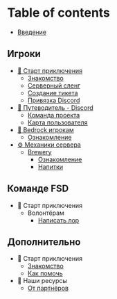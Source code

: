# Table of contents

- [Введение](README.md)

## Игроки <a href="#players" id="players"></a>

- [👋 Старт приключения](players/start/README.md)
  - [Знакомство](players/start/index.md)
  - [Серверный сленг](players/start/slang.md)
  - [Создание тикета](players/start/sozdanie-tiketa.md)
  - [Привязка Discord](players/start/mc_linking-ds.md)
- [🧭 Путеводитель - Discord](players/guideline/discord/README.md)
  - [Команда проекта](players/guideline/discord/team.md)
  - [Карта пользователя](players/guideline/discord/userCard.md)
- [📱 Bedrock игрокам](players/bedrock/README.md)
  - [Ознакомление](players/bedrock/index.md)
- [⚙ Механики сервера](players/mechanics/READMY.md)
  - [Brewery](players/mechanics/brewery/READMY.md)
    - [Ознакомление](players/mechanics/brewery/index.md)
    - [Напитки](players/mechanics/brewery/drinks.md)

## Команде FSD <a href="#for-team" id="for-team"></a>

- 👋 Старт приключения
  - Волонтёрам
    - [Написать лор](for-team/start/volunteers/write-lore.md)

## Дополнительно <a href="#additional" id="additional"></a>

- 👋 Старт приключения
  - [Знакомство](additional/start/index.md)
  - [Как помочь](additional/start/how2help.md)
- 💎 Наши ресурсы
  - [От партнёров](additional/resourses/partners.md)
